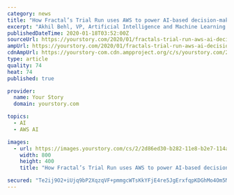 ```yaml
---
category: news
title: "How Fractal’s Trial Run uses AWS to power AI-based decision-making"
excerpt: "Akhil Behl, VP, Artificial Intelligence and Machine Learning at Fractal and Shivendu Mishra ... the need of the hour was a partner who could ensure scalability and flexibility at the same time. When it comes to cloud service, AWS was on the top of their mind due to several reasons, including the fact that more than 90 percent of Fortune ..."
publishedDateTime: 2020-01-18T03:52:00Z
sourceUrl: https://yourstory.com/2020/01/fractals-trial-run-aws-ai-decision-making
ampUrl: https://yourstory.com/2020/01/fractals-trial-run-aws-ai-decision-making/amp
cdnAmpUrl: https://yourstory-com.cdn.ampproject.org/c/s/yourstory.com/2020/01/fractals-trial-run-aws-ai-decision-making/amp
type: article
quality: 74
heat: 74
published: true

provider:
  name: Your Story
  domain: yourstory.com

topics:
  - AI
  - AWS AI

images:
  - url: https://images.yourstory.com/cs/2/2d86ed30-b282-11e8-b2e7-114aea10c711/1579263492635.png?fm=png&auto=format
    width: 800
    height: 400
    title: "How Fractal’s Trial Run uses AWS to power AI-based decision-making"

secured: "Te2ij9O2+iUjq9bP2XqzqVF+pmmgcWTsKkYFjE4re5JgErxfqpKDGhMo4Om5MP1acXE1nU4zk8R4ntc6OjLMvNWI+LVMaArQ26GBSssz/k4uaG7Y1GEsztWf5w+J8r4tGo4vqboDACGkLByyMCGkw/UML495aADXJgcyR3cVpnxT/LiJW5HTM0GZnVqC8GwW6SdrxWJ1xePQPtr7J7q5b0lElEycMOd5sIYEy7q/0GyByBqxWdJ7D1bMJMZIUyfUqYDf65FLbLkaaBSMHIdPO4JIouUBEdPzw2uth+gQBqo=;njQuNi7brsVdMFoPtwsJfw=="
---
```


